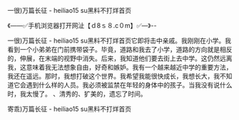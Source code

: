 一很)万篇长征 - heiliao15 su黑料不打烊首页

《——✅手机浏览器打开网沚【ｄ8ｓ８.c０m】✅—》--

一很)万篇长征 - heiliao15 su黑料不打烊首页它即将击中亲戚。我刚刚在小学。我看到一个小弟弟在门前携带袋子。毕竟，道路和我去了小学，道路的方向就是相反的，伸展，在末端的视野中消失。后来，我知道他们要去街上去中学。这仍然远离我，这意味着我无法想象自由，好奇和嫉妒。我有一个越来越近中学的重要方法，我还在遥远。那时，我想打破这个世界。我希望我能很快成长，我想长大，我不知道它会遇到什么样的人员。我必须被监禁在年轻的身体中的孩子。当我没有说什么时，我太慢了。
、清秀的、犷美的，遗忘了时间。





寄乖)万篇长征 - heiliao15 su黑料不打烊首页
